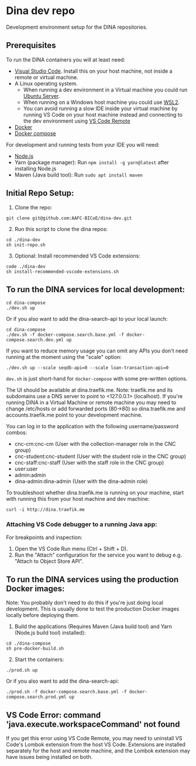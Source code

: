 # Dina dev repo

Development environment setup for the DINA repositories.

## Prerequisites

To run the DINA containers you will at least need:

* [Visual Studio Code](https://code.visualstudio.com/). Install this on your host machine, not inside a remote or
  virtual machine.
* A Linux operating system.
  * When running a dev environment in a Virtual machine you could run
  [Ubuntu Server](https://ubuntu.com/download/server).
  * When running on a Windows host machine you could use [WSL2](https://docs.microsoft.com/en-us/windows/wsl/about).
  * You can avoid running a slow IDE inside your virtual machine by running VS Code on your host machine instead
  and connecting to the dev environment using
  [VS Code Remote](https://code.visualstudio.com/docs/remote/remote-overview)
* [Docker](https://github.com/docker/docker-install)
* [Docker compose](https://docs.docker.com/compose/install/)

For development and running tests from your IDE you will need:

* [Node.js](https://nodejs.org/en/)
* Yarn (package manager): Run `npm install -g yarn@latest` after installing Node.js
* Maven (Java build tool): Run `sudo apt install maven`

## Initial Repo Setup:

1. Clone the repo:
```
git clone git@github.com:AAFC-BICoE/dina-dev.git
```

2. Run this script to clone the dina repos:
```
cd ./dina-dev
sh init-repo.sh
```

3. Optional: Install recommended VS Code extensions:

```
code ./dina-dev
sh install-recommended-vscode-extensions.sh
``` 

## To run the DINA services for local development:

```
cd dina-compose
./dev.sh up
```

Or if you also want to add the dina-search-api to your local launch:
```
cd dina-compose
./dev.sh -f docker-compose.search.base.yml -f docker-compose.search.dev.yml up
```

If you want to reduce memory usage you can omit any APIs you don't need running at the moment using the "scale" option:
```
./dev.sh up --scale seqdb-api=0 --scale loan-transaction-api=0
```

`dev.sh` is just short-hand for `docker-compose` with some pre-written options.

The UI should be available at dina.traefik.me. Note: traefik.me and its subdomains use a DNS server to point to <127.0.0.1> (localhost).
If you're running DINA in a Virtual Machine or remote machine you may need to change /etc/hosts or add forwarded ports (80->80) so dina.traefik.me and accounts.traefik.me point to your development machine.

You can log in to the application with the following username/password combos:
* cnc-cm:cnc-cm (User with the collection-manager role in the CNC group)
* cnc-student:cnc-student (User with the student role in the CNC group)
* cnc-staff:cnc-staff (User with the staff role in the CNC group)
* user:user
* admin:admin
* dina-admin:dina-admin (User with the dina-admin role)

To troubleshoot whether dina.traefik.me is running on your machine, start with running this from your host machine
and dev machine:

```
curl -i http://dina.traefik.me
```

### Attaching VS Code debugger to a running Java app:

For breakpoints and inspection:

1. Open the VS Code Run menu (Ctrl + Shift + D).
2. Run the "Attach" configuration for the service you want to debug e.g. "Attach to Object Store API".

## To run the DINA services using the production Docker images:

Note: You probably don't need to do this if you're just doing local development.
This is usually done to test the production Docker images locally before deploying them.

1. Build the applications (Requires Maven (Java build tool) and Yarn (Node.js build tool) installed):
```
cd ./dina-compose
sh pre-docker-build.sh
``` 

2. Start the containers:
```
./prod.sh up
```

Or if you also want to add the dina-search-api:
```
./prod.sh -f docker-compose.search.base.yml -f docker-compose.search.prod.yml up
```

## VS Code Error: command 'java.execute.workspaceCommand' not found

If you get this error using VS Code Remote, you may need to uninstall VS Code's Lombok extension from the host VS Code.
Extensions are installed separately for the host and remote machine, and the Lombok extension may have issues being installed on both.
